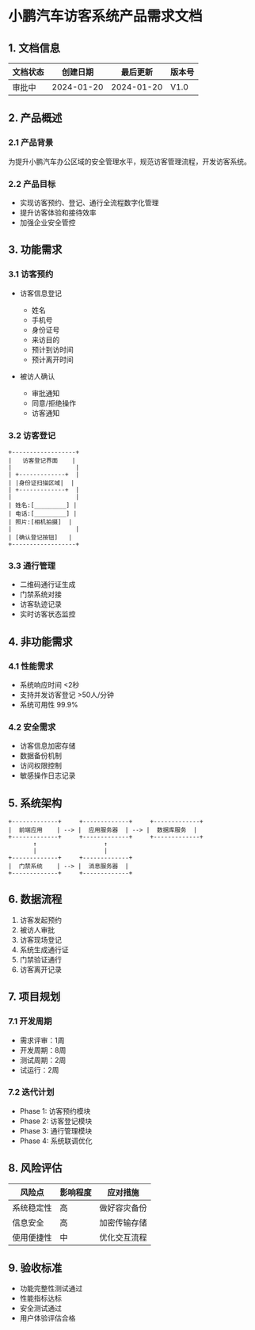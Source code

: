  # 小鹏汽车访客系统产品需求文档

## 1. 文档信息

| 文档状态 | 创建日期 | 最后更新 | 版本号 |
|----------|----------|-----------|---------|
| 审批中   | 2024-01-20 | 2024-01-20 | V1.0 |

## 2. 产品概述

### 2.1 产品背景
为提升小鹏汽车办公区域的安全管理水平，规范访客管理流程，开发访客系统。

### 2.2 产品目标
- 实现访客预约、登记、通行全流程数字化管理
- 提升访客体验和接待效率
- 加强企业安全管控

## 3. 功能需求

### 3.1 访客预约
- 访客信息登记
  - 姓名
  - 手机号
  - 身份证号
  - 来访目的
  - 预计到访时间
  - 预计离开时间
  
- 被访人确认
  - 审批通知
  - 同意/拒绝操作
  - 访客通知

### 3.2 访客登记
```
+------------------+
|   访客登记界面    |
|                  |
| +-------------+  |
| |身份证扫描区域|  |
| +-------------+  |
|                  |
| 姓名:[_________] |
| 电话:[_________] |
| 照片:[相机拍摄]  |
|                  |
| [确认登记按钮]   |
+------------------+
```

### 3.3 通行管理
- 二维码通行证生成
- 门禁系统对接
- 访客轨迹记录
- 实时访客状态监控

## 4. 非功能需求

### 4.1 性能需求
- 系统响应时间 <2秒
- 支持并发访客登记 >50人/分钟
- 系统可用性 99.9%

### 4.2 安全需求
- 访客信息加密存储
- 数据备份机制
- 访问权限控制
- 敏感操作日志记录

## 5. 系统架构
```
+-------------+     +-------------+     +-------------+
|  前端应用    | --> |  应用服务器  | --> |  数据库服务  |
+-------------+     +-------------+     +-------------+
       ↑                   ↑                  
       |                   |            
+-------------+     +-------------+     
|  门禁系统    | --> |  消息服务器  |     
+-------------+     +-------------+     
```

## 6. 数据流程
1. 访客发起预约
2. 被访人审批
3. 访客现场登记
4. 系统生成通行证
5. 门禁验证通行
6. 访客离开记录

## 7. 项目规划

### 7.1 开发周期
- 需求评审：1周
- 开发周期：8周
- 测试周期：2周
- 试运行：2周

### 7.2 迭代计划
- Phase 1: 访客预约模块
- Phase 2: 访客登记模块
- Phase 3: 通行管理模块
- Phase 4: 系统联调优化

## 8. 风险评估

| 风险点 | 影响程度 | 应对措施 |
|--------|----------|----------|
| 系统稳定性 | 高 | 做好容灾备份 |
| 信息安全 | 高 | 加密传输存储 |
| 使用便捷性 | 中 | 优化交互流程 |

## 9. 验收标准
- 功能完整性测试通过
- 性能指标达标
- 安全测试通过
- 用户体验评估合格